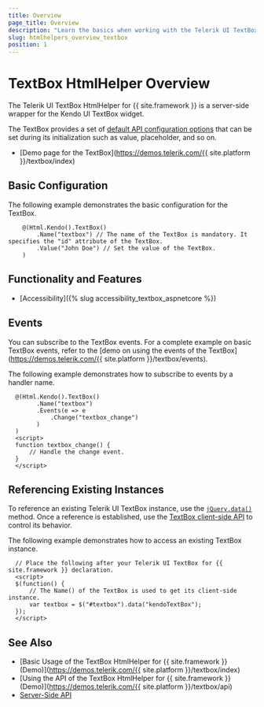```yaml
---
title: Overview
page_title: Overview
description: "Learn the basics when working with the Telerik UI TextBox for {{ site.framework }}."
slug: htmlhelpers_overview_textbox
position: 1
---
```


# TextBox HtmlHelper Overview

The Telerik UI TextBox HtmlHelper for {{ site.framework }} is a server-side wrapper for the Kendo UI TextBox widget.

The TextBox provides a set of [default API configuration options](/api/textbox) that can be set during its initialization such as value, placeholder, and so on.

* [Demo page for the TextBox](https://demos.telerik.com/{{ site.platform }}/textbox/index)

## Basic Configuration

The following example demonstrates the basic configuration for the TextBox.

```
	@(Html.Kendo().TextBox()
		.Name("textbox") // The name of the TextBox is mandatory. It specifies the "id" attribute of the TextBox.
		.Value("John Doe") // Set the value of the TextBox.
	)
```

## Functionality and Features

* [Accessibility]({% slug accessibility_textbox_aspnetcore %})

## Events

You can subscribe to the TextBox events. For a complete example on basic TextBox events, refer to the [demo on using the events of the TextBox](https://demos.telerik.com/{{ site.platform }}/textbox/events).

The following example demonstrates how to subscribe to events by a handler name.

```
  @(Html.Kendo().TextBox()
        .Name("textbox")
        .Events(e => e
            .Change("textbox_change")
        )
  )
  <script>
  function textbox_change() {
      // Handle the change event.
  }
  </script>
```

## Referencing Existing Instances

To reference an existing Telerik UI TextBox instance, use the [`jQuery.data()`](https://api.jquery.com/jQuery.data/) method. Once a reference is established, use the [TextBox client-side API](https://docs.telerik.com/kendo-ui/api/javascript/ui/textbox#methods) to control its behavior.

The following example demonstrates how to access an existing TextBox instance.

      // Place the following after your Telerik UI TextBox for {{ site.framework }} declaration.
      <script>
      $(function() {
          // The Name() of the TextBox is used to get its client-side instance.
          var textbox = $("#textbox").data("kendoTextBox");
      });
      </script>

## See Also

* [Basic Usage of the TextBox HtmlHelper for {{ site.framework }} (Demo)](https://demos.telerik.com/{{ site.platform }}/textbox/index)
* [Using the API of the TextBox HtmlHelper for {{ site.framework }} (Demo)](https://demos.telerik.com/{{ site.platform }}/textbox/api)
* [Server-Side API](/api/textbox)
